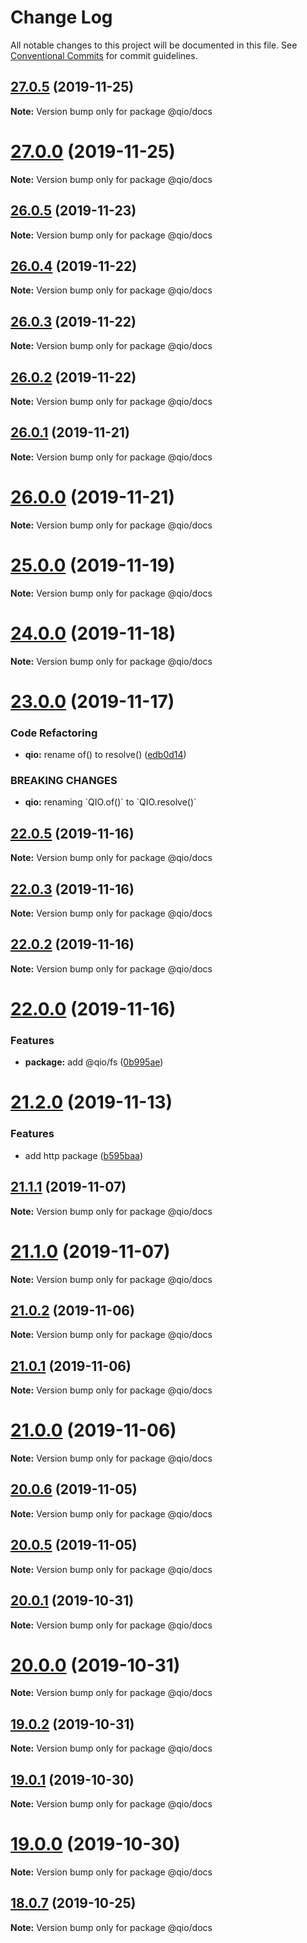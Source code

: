 # Change Log

All notable changes to this project will be documented in this file.
See [Conventional Commits](https://conventionalcommits.org) for commit guidelines.

## [27.0.5](https://github.com/tusharmath/qio/compare/v27.0.4...v27.0.5) (2019-11-25)

**Note:** Version bump only for package @qio/docs





# [27.0.0](https://github.com/tusharmath/qio/compare/v26.0.5...v27.0.0) (2019-11-25)

**Note:** Version bump only for package @qio/docs





## [26.0.5](https://github.com/tusharmath/qio/compare/v26.0.4...v26.0.5) (2019-11-23)

**Note:** Version bump only for package @qio/docs





## [26.0.4](https://github.com/tusharmath/qio/compare/v26.0.3...v26.0.4) (2019-11-22)

**Note:** Version bump only for package @qio/docs





## [26.0.3](https://github.com/tusharmath/qio/compare/v26.0.2...v26.0.3) (2019-11-22)

**Note:** Version bump only for package @qio/docs





## [26.0.2](https://github.com/tusharmath/qio/compare/v26.0.1...v26.0.2) (2019-11-22)

**Note:** Version bump only for package @qio/docs





## [26.0.1](https://github.com/tusharmath/qio/compare/v26.0.0...v26.0.1) (2019-11-21)

**Note:** Version bump only for package @qio/docs





# [26.0.0](https://github.com/tusharmath/qio/compare/v25.1.0...v26.0.0) (2019-11-21)

**Note:** Version bump only for package @qio/docs





# [25.0.0](https://github.com/tusharmath/qio/compare/v24.0.0...v25.0.0) (2019-11-19)

**Note:** Version bump only for package @qio/docs





# [24.0.0](https://github.com/tusharmath/qio/compare/v23.0.0...v24.0.0) (2019-11-18)

**Note:** Version bump only for package @qio/docs





# [23.0.0](https://github.com/tusharmath/qio/compare/v22.0.5...v23.0.0) (2019-11-17)


### Code Refactoring

* **qio:** rename of() to resolve() ([edb0d14](https://github.com/tusharmath/qio/commit/edb0d148fdbe4115fe1f664e765403288d590aae))


### BREAKING CHANGES

* **qio:** renaming \`QIO.of()\` to \`QIO.resolve()\`





## [22.0.5](https://github.com/tusharmath/qio/compare/v22.0.4...v22.0.5) (2019-11-16)

**Note:** Version bump only for package @qio/docs





## [22.0.3](https://github.com/tusharmath/qio/compare/v22.0.2...v22.0.3) (2019-11-16)

**Note:** Version bump only for package @qio/docs





## [22.0.2](https://github.com/tusharmath/qio/compare/v22.0.1...v22.0.2) (2019-11-16)

**Note:** Version bump only for package @qio/docs





# [22.0.0](https://github.com/tusharmath/qio/compare/v21.2.1...v22.0.0) (2019-11-16)

### Features

- **package:** add @qio/fs ([0b995ae](https://github.com/tusharmath/qio/commit/0b995ae14fa7b147cab40f7c5bf78a60cef5d353))

# [21.2.0](https://github.com/tusharmath/qio/compare/v21.1.3...v21.2.0) (2019-11-13)

### Features

- add http package ([b595baa](https://github.com/tusharmath/qio/commit/b595baa2c5448daa357ccb6d4a13f6a816fa7223))

## [21.1.1](https://github.com/tusharmath/qio/compare/v21.1.0...v21.1.1) (2019-11-07)

**Note:** Version bump only for package @qio/docs

# [21.1.0](https://github.com/tusharmath/qio/compare/v21.0.2...v21.1.0) (2019-11-07)

**Note:** Version bump only for package @qio/docs

## [21.0.2](https://github.com/tusharmath/qio/compare/v21.0.1...v21.0.2) (2019-11-06)

**Note:** Version bump only for package @qio/docs

## [21.0.1](https://github.com/tusharmath/qio/compare/v21.0.0...v21.0.1) (2019-11-06)

**Note:** Version bump only for package @qio/docs

# [21.0.0](https://github.com/tusharmath/qio/compare/v20.0.6...v21.0.0) (2019-11-06)

**Note:** Version bump only for package @qio/docs

## [20.0.6](https://github.com/tusharmath/qio/compare/v20.0.5...v20.0.6) (2019-11-05)

**Note:** Version bump only for package @qio/docs

## [20.0.5](https://github.com/tusharmath/qio/compare/v20.0.4...v20.0.5) (2019-11-05)

**Note:** Version bump only for package @qio/docs

## [20.0.1](https://github.com/tusharmath/qio/compare/v20.0.0...v20.0.1) (2019-10-31)

**Note:** Version bump only for package @qio/docs

# [20.0.0](https://github.com/tusharmath/qio/compare/v19.0.2...v20.0.0) (2019-10-31)

**Note:** Version bump only for package @qio/docs

## [19.0.2](https://github.com/tusharmath/qio/compare/v19.0.1...v19.0.2) (2019-10-31)

**Note:** Version bump only for package @qio/docs

## [19.0.1](https://github.com/tusharmath/qio/compare/v19.0.0...v19.0.1) (2019-10-30)

**Note:** Version bump only for package @qio/docs

# [19.0.0](https://github.com/tusharmath/qio/compare/v18.0.7...v19.0.0) (2019-10-30)

**Note:** Version bump only for package @qio/docs

## [18.0.7](https://github.com/tusharmath/qio/compare/v18.0.6...v18.0.7) (2019-10-25)

**Note:** Version bump only for package @qio/docs
